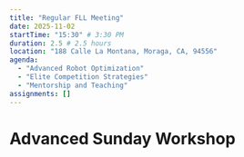 ```yaml
---
title: "Regular FLL Meeting"
date: 2025-11-02
startTime: "15:30" # 3:30 PM
duration: 2.5 # 2.5 hours
location: "188 Calle La Montana, Moraga, CA, 94556"
agenda:
  - "Advanced Robot Optimization"
  - "Elite Competition Strategies"
  - "Mentorship and Teaching"
assignments: []
---
```


# Advanced Sunday Workshop
